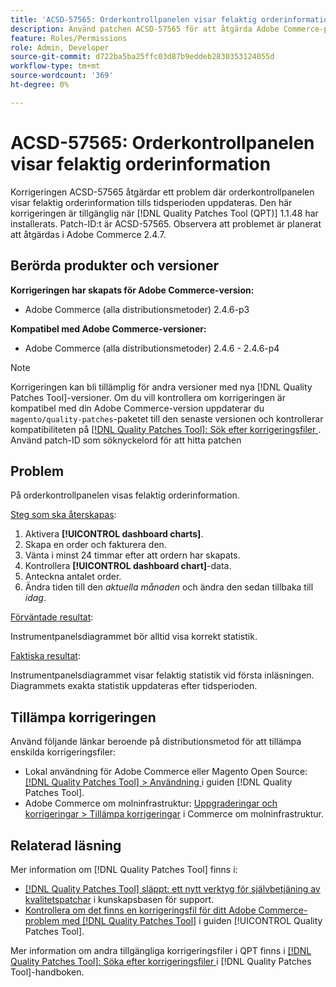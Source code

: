 ```yaml
---
title: 'ACSD-57565: Orderkontrollpanelen visar felaktig orderinformation'
description: Använd patchen ACSD-57565 för att åtgärda Adobe Commerce-problemet där orderkontrollpanelen visar felaktig orderinformation tills tidsperioden uppdateras.
feature: Roles/Permissions
role: Admin, Developer
source-git-commit: d722ba5ba25ffc03d87b9eddeb2830353124055d
workflow-type: tm+mt
source-wordcount: '369'
ht-degree: 0%

---
```


# ACSD-57565: Orderkontrollpanelen visar felaktig orderinformation

Korrigeringen ACSD-57565 åtgärdar ett problem där orderkontrollpanelen visar felaktig orderinformation tills tidsperioden uppdateras. Den här korrigeringen är tillgänglig när [!DNL Quality Patches Tool (QPT)] 1.1.48 har installerats. Patch-ID:t är ACSD-57565. Observera att problemet är planerat att åtgärdas i Adobe Commerce 2.4.7.

## Berörda produkter och versioner

**Korrigeringen har skapats för Adobe Commerce-version:**

* Adobe Commerce (alla distributionsmetoder) 2.4.6-p3

**Kompatibel med Adobe Commerce-versioner:**

* Adobe Commerce (alla distributionsmetoder) 2.4.6 - 2.4.6-p4

>[!NOTE]
>
>Korrigeringen kan bli tillämplig för andra versioner med nya [!DNL Quality Patches Tool]-versioner. Om du vill kontrollera om korrigeringen är kompatibel med din Adobe Commerce-version uppdaterar du `magento/quality-patches`-paketet till den senaste versionen och kontrollerar kompatibiliteten på [[!DNL Quality Patches Tool]: Sök efter korrigeringsfiler ](https://experienceleague.adobe.com/tools/commerce-quality-patches/index.html). Använd patch-ID som söknyckelord för att hitta patchen

## Problem

På orderkontrollpanelen visas felaktig orderinformation.

<u>Steg som ska återskapas</u>:

1. Aktivera **[!UICONTROL dashboard charts]**.
1. Skapa en order och fakturera den.
1. Vänta i minst 24 timmar efter att ordern har skapats.
1. Kontrollera **[!UICONTROL dashboard chart]**-data.
1. Anteckna antalet order.
1. Ändra tiden till den *aktuella månaden* och ändra den sedan tillbaka till *idag*.

<u>Förväntade resultat</u>:

Instrumentpanelsdiagrammet bör alltid visa korrekt statistik.

<u>Faktiska resultat</u>:

Instrumentpanelsdiagrammet visar felaktig statistik vid första inläsningen. Diagrammets exakta statistik uppdateras efter tidsperioden.

## Tillämpa korrigeringen

Använd följande länkar beroende på distributionsmetod för att tillämpa enskilda korrigeringsfiler:

* Lokal användning för Adobe Commerce eller Magento Open Source: [[!DNL Quality Patches Tool] > Användning ](https://experienceleague.adobe.com/docs/commerce-operations/tools/quality-patches-tool/usage.html) i guiden [!DNL Quality Patches Tool].
* Adobe Commerce om molninfrastruktur: [Uppgraderingar och korrigeringar > Tillämpa korrigeringar](https://experienceleague.adobe.com/docs/commerce-cloud-service/user-guide/develop/upgrade/apply-patches.html) i Commerce om molninfrastruktur.

## Relaterad läsning

Mer information om [!DNL Quality Patches Tool] finns i:

* [[!DNL Quality Patches Tool] släppt: ett nytt verktyg för självbetjäning av kvalitetspatchar](https://experienceleague.adobe.com/en/docs/commerce-knowledge-base/kb/announcements/commerce-announcements/magento-quality-patches-released-new-tool-to-self-serve-quality-patches) i kunskapsbasen för support.
* [Kontrollera om det finns en korrigeringsfil för ditt Adobe Commerce-problem med  [!DNL Quality Patches Tool]](/help/tools/quality-patches-tool/patches-available-in-qpt/check-patch-for-magento-issue-with-magento-quality-patches.md) i guiden [!UICONTROL Quality Patches Tool].


Mer information om andra tillgängliga korrigeringsfiler i QPT finns i [[!DNL Quality Patches Tool]: Söka efter korrigeringsfiler ](https://experienceleague.adobe.com/tools/commerce-quality-patches/index.html) i [!DNL Quality Patches Tool]-handboken.
